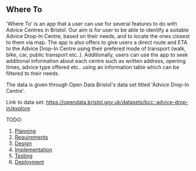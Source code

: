 ## Where To

'Where To' is an app  that a user can use for several features to do with Advice Centres in Bristol. Our aim is for user to be able to identify a suitable Advice Drop-In Centre, based on their needs, and to locate the ones closest to them via map. The app is also offers to give users a direct route and ETA to the Advice Drop-In Centre using their prefered mode of transport (walk, bike, car, public transport etc..). Additionally, users can use the app to seek additional information about each centre such as written address, opening times, advice type offered etc.. using an information table which can be filtered to their needs. 

The data is given through Open Data Bristol's data set titled 'Advice Drop-In Centre'. 

Link to data set: https://opendata.bristol.gov.uk/datasets/bcc::advice-drop-in/explore


TODO: 

1. [Planning](docs/planning.md)
2. [Requirements](docs/requirements.md)
3. [Design](docs/design.md)
4. [Implementation](docs/implementation.md)
5. [Testing](docs/testing.md)
6. [Deployment](docs/deployment.md)
